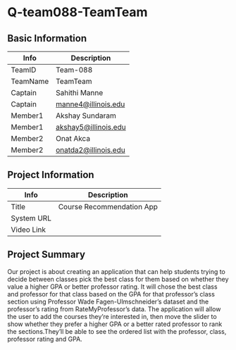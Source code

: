 # Q-team088-TeamTeam

## Basic Information

|   Info      |        Description     |
| ----------- | ---------------------- |
| TeamID      |        Team-088        |
| TeamName    |        TeamTeam        |
| Captain     |      Sahithi Manne     |
| Captain     |   manne4@illinois.edu  |
| Member1     |    Akshay Sundaram     |
| Member1     |  akshay5@illinois.edu  |
| Member2     |       Onat Akca        |
| Member2     |  onatda2@illinois.edu  |

## Project Information

|   Info      |        Description     |
| ----------- | ---------------------- |
|  Title      |Course Recommendation App|
| System URL  |                        |
| Video Link  |                        |

## Project Summary
Our project is about creating an application that can help students trying to decide between classes pick the best class for them based on whether they value a higher GPA or better professor rating. It will chose the best class and professor for that class based on the GPA for that professor’s class section using Professor Wade Fagen-Ulmschneider’s dataset and the professor’s rating from RateMyProfessor’s data. The application will allow the user to add the courses they’re interested in, then move the slider to show whether they prefer a higher GPA or a better rated professor to rank the sections.They’ll be able to see the ordered list with the professor, class, professor rating and GPA.
